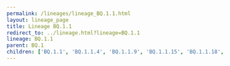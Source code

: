 ```yaml
---
permalink: /lineages/lineage_BQ.1.1.html
layout: lineage_page
title: Lineage BQ.1.1
redirect_to: ../lineage.html?lineage=BQ.1.1
lineage: BQ.1.1
parent: BQ.1
children: ['BQ.1.1', 'BQ.1.1.4', 'BQ.1.1.9', 'BQ.1.1.15', 'BQ.1.1.18', 'BQ.1.1.23', 'BQ.1.1.31', 'BQ.1.1.37', 'BQ.1.1.46', 'BQ.1.1.47', 'BQ.1.1.57']
---
```

